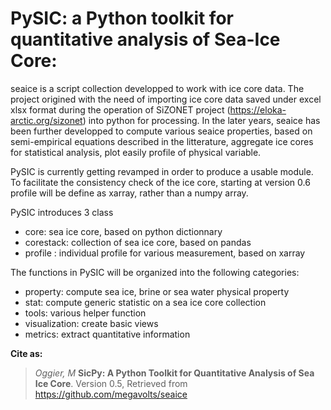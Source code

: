 PySIC: a Python toolkit for quantitative analysis of Sea-Ice Core:
==========

seaice is a script collection developped to work with ice core data. The project origined with the need of importing ice core data saved under excel xlsx format during the operation of SiZONET project (https://eloka-arctic.org/sizonet) into python for processing. In the later years, seaice has been further developped to compute various seaice properties, based on semi-empirical equations described in the litterature, aggregate ice cores for statistical analysis, plot easily profile of physical variable.

PySIC is currently getting revamped in order to produce a usable module. To facilitate the consistency check of the ice core, starting at version 0.6 profile will be define as xarray, rather than a numpy array.
 
PySIC introduces 3 class
* core: sea ice core, based on python dictionnary
* corestack: collection of sea ice core, based on pandas
* profile : individual profile for various measurement, based on xarray

The functions in PySIC will be organized into the following categories:
* property: compute sea ice, brine or sea water physical property
* stat: compute generic statistic on a sea ice core collection
* tools: various helper function
* visualization: create basic views
* metrics: extract quantitative information

**Cite as:**
> *Oggier, M* **SicPy: A Python Toolkit for Quantitative Analysis of Sea Ice Core**. Version 0.5, Retrieved from https://github.com/megavolts/seaice

